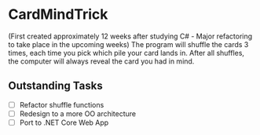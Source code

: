 # CardMindTrick
(First created approximately 12 weeks after studying C# - Major refactoring to take place in the upcoming weeks)
The program will shuffle the cards 3 times, each time you pick which pile your card lands in. After all shuffles, the computer will always reveal the card you had in mind.

## Outstanding Tasks
- [ ] Refactor shuffle functions
- [ ] Redesign to a more OO architecture
- [ ] Port to .NET Core Web App
